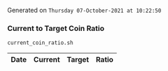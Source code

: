 Generated on `Thursday 07-October-2021 at 10:22:50`

### Current to Target Coin Ratio
`current_coin_ratio.sh`

Date|Current|Target|Ratio
---|---|---|---
